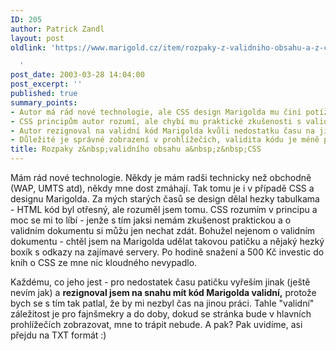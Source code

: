 ```yaml
---
ID: 205
author: Patrick Zandl
layout: post
oldlink: 'https://www.marigold.cz/item/rozpaky-z-validniho-obsahu-a-z-css

  '
post_date: 2003-03-28 14:04:00
post_excerpt: ''
published: true
summary_points:
- Autor má rád nové technologie, ale CSS design Marigolda mu činí potíže.
- CSS principům autor rozumí, ale chybí mu praktické zkušenosti s validním kódem.
- Autor rezignoval na validní kód Marigolda kvůli nedostatku času na jiné aktivity.
- Důležité je správné zobrazení v prohlížečích, validita kódu je méně podstatná.
title: Rozpaky z&nbsp;validního obsahu a&nbsp;z&nbsp;CSS
---
```


<p>
Mám rád nové technologie. Někdy je mám radši technicky než obchodně (WAP, UMTS atd), někdy mne dost zmáhají. Tak tomu je i v případě CSS a designu Marigolda. Za mých starých časů se design dělal hezky tabulkama - HTML kód byl otřesný, ale rozuměl jsem tomu. CSS rozumím v principu a moc se mi to líbí - jenže s tím jaksi nemám zkušenost praktickou a o validním dokumentu si můžu jen nechat zdát. Bohužel nejenom o validním dokumentu - chtěl jsem na Marigolda udělat takovou patičku a nějaký hezký boxík s odkazy na zajímavé servery. Po hodině snažení a 500 Kč investic do knih o CSS ze mne nic kloudného nevypadlo. </p>

<p>
Každému, co jeho jest - pro nedostatek času patičku vyřeším jinak (ještě nevím jak) a <STRONG>rezignoval jsem na snahu mít kód Marigolda validní,</STRONG> protože bych se s tím tak patlal, že by mi nezbyl čas na jinou práci. Tahle "validní" záležitost je pro fajnšmekry a do doby, dokud se stránka bude v hlavních prohlížečích zobrazovat, mne to trápit nebude. A pak? Pak uvidíme, asi přejdu na TXT formát :)</p>